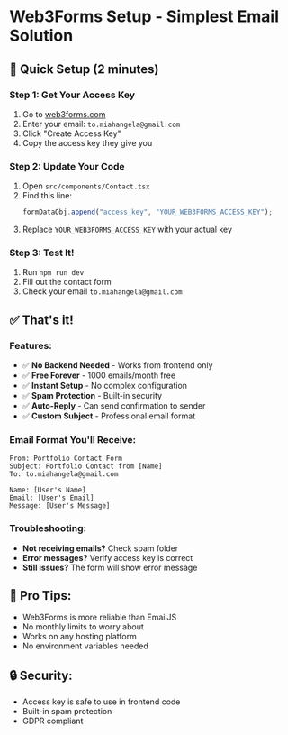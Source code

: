 # Web3Forms Setup - Simplest Email Solution

## 📧 Quick Setup (2 minutes)

### Step 1: Get Your Access Key
1. Go to [web3forms.com](https://web3forms.com)
2. Enter your email: `to.miahangela@gmail.com`
3. Click "Create Access Key"
4. Copy the access key they give you

### Step 2: Update Your Code
1. Open `src/components/Contact.tsx`
2. Find this line:
   ```javascript
   formDataObj.append("access_key", "YOUR_WEB3FORMS_ACCESS_KEY");
   ```
3. Replace `YOUR_WEB3FORMS_ACCESS_KEY` with your actual key

### Step 3: Test It!
1. Run `npm run dev`
2. Fill out the contact form
3. Check your email `to.miahangela@gmail.com`

## ✅ That's it!

### Features:
- ✅ **No Backend Needed** - Works from frontend only
- ✅ **Free Forever** - 1000 emails/month free
- ✅ **Instant Setup** - No complex configuration
- ✅ **Spam Protection** - Built-in security
- ✅ **Auto-Reply** - Can send confirmation to sender
- ✅ **Custom Subject** - Professional email format

### Email Format You'll Receive:
```
From: Portfolio Contact Form
Subject: Portfolio Contact from [Name]
To: to.miahangela@gmail.com

Name: [User's Name]
Email: [User's Email]
Message: [User's Message]
```

### Troubleshooting:
- **Not receiving emails?** Check spam folder
- **Error messages?** Verify access key is correct
- **Still issues?** The form will show error message

## 🚀 Pro Tips:
- Web3Forms is more reliable than EmailJS
- No monthly limits to worry about
- Works on any hosting platform
- No environment variables needed

## 🔒 Security:
- Access key is safe to use in frontend code
- Built-in spam protection
- GDPR compliant